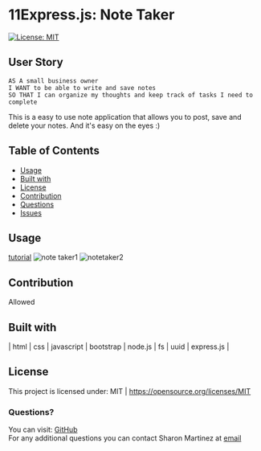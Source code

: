 # 11Express.js: Note Taker
  [![License: MIT](https://img.shields.io/badge/License-MIT-yellow.svg)](https://opensource.org/licenses/MIT)

  ## User Story
```
AS A small business owner
I WANT to be able to write and save notes
SO THAT I can organize my thoughts and keep track of tasks I need to complete
```
This is a easy to use note application that allows you to post, save and delete your notes.
And it's easy on the eyes :)
  ## Table of Contents

  * [Usage](#Usage)
  * [Built with](#Built-with)
  * [License](#License)
  * [Contribution](#Contribution)
  * [Questions](#Questions)
  * [Issues](#Issues)
  
  ## Usage 
  [tutorial](https://drive.google.com/file/d/1krSkh-AkSbdVm3aFXCsXLoZb1S4ptT7o/view)
![note taker1](https://user-images.githubusercontent.com/30086519/111732460-63d77280-882a-11eb-9571-c3ea9f1b55db.png)
![notetaker2](https://user-images.githubusercontent.com/30086519/111732876-67b7c480-882b-11eb-8521-1349bd6b6873.png)
  
   ## Contribution
   Allowed

  ## Built with
  | html | css | javascript | bootstrap | node.js | fs | uuid | express.js |

  ## License 
  This project is licensed under: MIT | https://opensource.org/licenses/MIT

  ### Questions?
  You can visit: [GitHub](https://github.com/Sharon1106)  
  For any additional questions you can contact Sharon Martinez at [email](martinezsharonr@gmail.com)
  
